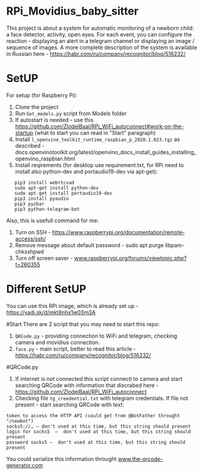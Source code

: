 # RPi_Movidius_baby_sitter
This project is about a system for automatic monitoring of a newborn child: a face detector, activity, open eyes. For each event, you can configure the reaction - displaying an alert in a telegram channel or displaying an image / sequence of images. A more complete description of the system is available in Russian here - https://habr.com/ru/company/recognitor/blog/516232/


# SetUP

For setup (for Raspberry Pi):
1. Clone the project
2. Run `Get_models.py` script from Models folder
3. If autostart is needed - use this https://github.com/ZlodeiBaal/RPi_WiFi_autoconnect#work-on-the-startup (what to start you can read in "Start" paragraph)
3. Install `l_openvino_toolkit_runtime_raspbian_p_2020.1.023.tgz` as described - docs.openvinotoolkit.org/latest/openvino_docs_install_guides_installing_openvino_raspbian.html
4. Install reqirements (for desktop use requirement.txt, for RPi need to install also python-dev and portaudio19-dev via apt-get):
```
   pip3 install webrtcvad
   sudo apt-get install python-dev
   sudo apt-get install portaudio19-dev
   pip3 install pyaudio
   pip3 pyzbar
   pip3 python-telegram-bot
```

Also, this is usefull command for me:
1. Turn on SSH - https://www.raspberrypi.org/documentation/remote-access/ssh/
2. Remove message about default password - sudo apt purge libpam-chksshpwd
3. Turn off screen saver - www.raspberrypi.org/forums/viewtopic.php?t=260355
  

# Different SetUP

You can use this RPi image, which is already set up - https://yadi.sk/d/mkt8nhx1w03m3A

#Start
There are 2 script that you may need to start this repo:
1. `QRCode.py` - providing connection to WiFi and telegram, checking camera and movidius connection.
2. `face.py` - main script, better to read this article - https://habr.com/ru/company/recognitor/blog/516232/ 

#QRCode.py
1. If internet is not connected this script connecti to camera and start searching QRCode with information that discrabed here - https://github.com/ZlodeiBaal/RPi_WiFi_autoconnect
2. Checking file `tg_creedential.txt` with telegram credentials. If file not present - start searching QRCode with text:
```
token to access the HTTP API (could get from @BotFather throught "/newbot")
socks5://… — don't used at this time, but this string should present
login for socks5  —  don't used at this time, but this string should present
password socks5 —  don't used at this time, but this string should present
```
You could serialize this information throught www.the-qrcode-generator.com
